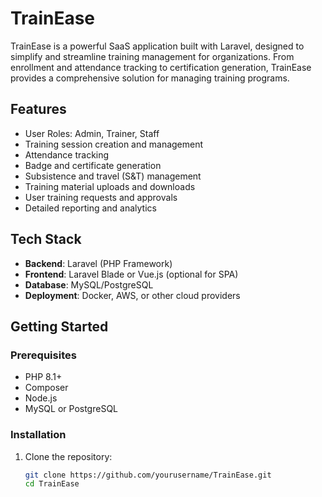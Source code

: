 # TrainEase

TrainEase is a powerful SaaS application built with Laravel, designed to simplify and streamline training management for organizations. From enrollment and attendance tracking to certification generation, TrainEase provides a comprehensive solution for managing training programs.

## Features
- User Roles: Admin, Trainer, Staff
- Training session creation and management
- Attendance tracking
- Badge and certificate generation
- Subsistence and travel (S&T) management
- Training material uploads and downloads
- User training requests and approvals
- Detailed reporting and analytics

## Tech Stack
- **Backend**: Laravel (PHP Framework)
- **Frontend**: Laravel Blade or Vue.js (optional for SPA)
- **Database**: MySQL/PostgreSQL
- **Deployment**: Docker, AWS, or other cloud providers

## Getting Started

### Prerequisites
- PHP 8.1+
- Composer
- Node.js
- MySQL or PostgreSQL

### Installation
1. Clone the repository:
   ```bash
   git clone https://github.com/yourusername/TrainEase.git
   cd TrainEase
